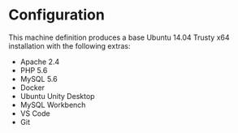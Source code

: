 # Configuration

This machine definition produces a base Ubuntu 14.04 Trusty x64 installation with the following extras:

* Apache 2.4
* PHP 5.6
* MySQL 5.6
* Docker
* Ubuntu Unity Desktop
* MySQL Workbench
* VS Code
* Git